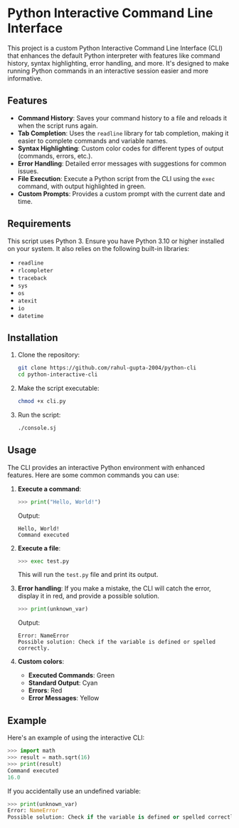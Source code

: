 # Python Interactive Command Line Interface

This project is a custom Python Interactive Command Line Interface (CLI) that enhances the default Python interpreter with features like command history, syntax highlighting, error handling, and more. It's designed to make running Python commands in an interactive session easier and more informative.

## Features

- **Command History**: Saves your command history to a file and reloads it when the script runs again.
- **Tab Completion**: Uses the `readline` library for tab completion, making it easier to complete commands and variable names.
- **Syntax Highlighting**: Custom color codes for different types of output (commands, errors, etc.).
- **Error Handling**: Detailed error messages with suggestions for common issues.
- **File Execution**: Execute a Python script from the CLI using the `exec` command, with output highlighted in green.
- **Custom Prompts**: Provides a custom prompt with the current date and time.

## Requirements

This script uses Python 3. Ensure you have Python 3.10 or higher installed on your system. It also relies on the following built-in libraries:

- `readline`
- `rlcompleter`
- `traceback`
- `sys`
- `os`
- `atexit`
- `io`
- `datetime`

## Installation

1. Clone the repository:
    ```bash
    git clone https://github.com/rahul-gupta-2004/python-cli
    cd python-interactive-cli
    ```

2. Make the script executable:
    ```bash
    chmod +x cli.py
    ```

3. Run the script:
    ```bash
    ./console.sj
    ```

## Usage

The CLI provides an interactive Python environment with enhanced features. Here are some common commands you can use:

1. **Execute a command**:
    ```python
    >>> print("Hello, World!")
    ```
    Output:
    ```text
    Hello, World!
    Command executed
    ```

2. **Execute a file**:
    ```python
    >>> exec test.py
    ```
    This will run the `test.py` file and print its output.

3. **Error handling**:
    If you make a mistake, the CLI will catch the error, display it in red, and provide a possible solution.
    ```python
    >>> print(unknown_var)
    ```
    Output:
    ```text
    Error: NameError
    Possible solution: Check if the variable is defined or spelled correctly.
    ```

4. **Custom colors**:
    - **Executed Commands**: Green
    - **Standard Output**: Cyan
    - **Errors**: Red
    - **Error Messages**: Yellow

## Example

Here's an example of using the interactive CLI:

```python
>>> import math
>>> result = math.sqrt(16)
>>> print(result)
Command executed
16.0
```

If you accidentally use an undefined variable:

```python
>>> print(unknown_var)
Error: NameError
Possible solution: Check if the variable is defined or spelled correctly.
